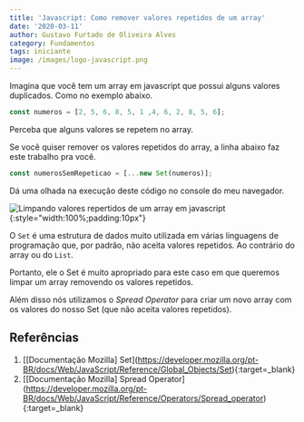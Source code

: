 ```yaml
---
title: 'Javascript: Como remover valores repetidos de um array'
date: '2020-03-11'
author: Gustavo Furtado de Oliveira Alves
category: Fundamentos
tags: iniciante
image: /images/logo-javascript.png
---
```

Imagina que você tem um array em javascript que possui alguns valores duplicados. Como no exemplo abaixo.

```javascript
const numeros = [2, 5, 6, 8, 5, 1 ,4, 6, 2, 8, 5, 6];
```

Perceba que alguns valores se repetem no array.

Se você quiser remover os valores repetidos do array, a linha abaixo faz este trabalho pra você.

```javascript
const numerosSemRepeticao = [...new Set(numeros)];
```

Dá uma olhada na execução deste código no console do meu navegador.

![Limpando valores repertidos de um array em javascript](/images/limpando-array-com-valores-repetidos.gif){:style="width:100%;padding:10px"}

O `Set` é uma estrutura de dados muito utilizada em várias linguagens de programação que, por padrão, não aceita valores repetidos. Ao contrário do array ou do `List`.

Portanto, ele o Set é muito apropriado para este caso em que queremos limpar um array removendo os valores repetidos.

Além disso nós utilizamos o *Spread Operator* para criar um novo array com os valores do nosso Set (que não aceita valores repetidos).

## Referências

1. \[[Documentação Mozilla] Set](https://developer.mozilla.org/pt-BR/docs/Web/JavaScript/Reference/Global_Objects/Set){:target=_blank}
2. \[[Documentação Mozilla] Spread Operator](https://developer.mozilla.org/pt-BR/docs/Web/JavaScript/Reference/Operators/Spread_operator){:target=_blank}